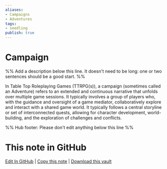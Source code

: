 ```yaml
---
aliases: 
- Campaigns
- Adventures
tags:
- seedling
publish: true
---
```


# Campaign

%% Add a description below this line. It doesn't need to be long: one or two sentences should be a good start. %%

In Table Top Roleplaying Games (TTRPG(s)), a campaign (sometimes called an Adventure) refers to an extended and continuous narrative that unfolds over multiple game sessions. It typically involves a group of players who, with the guidance and oversight of a game mediator, collaboratively explore and interact with a shared game world. It typically follows a central storyline or set of interconnected quests, allowing for character development, world-building, and the exploration of challenges and conflicts.

%% Hub footer: Please don't edit anything below this line %%

# This note in GitHub

<span class="git-footer">[Edit In GitHub](https://github.dev/obsidian-community/obsidian-hub/blob/main/05%20-%20Concepts/Campaign.md "git-hub-edit-note") | [Copy this note](https://raw.githubusercontent.com/obsidian-community/obsidian-hub/main/05%20-%20Concepts/Campaign.md "git-hub-copy-note") | [Download this vault](https://github.com/obsidian-community/obsidian-hub/archive/refs/heads/main.zip "git-hub-download-vault") </span>
